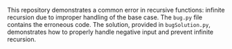This repository demonstrates a common error in recursive functions: infinite recursion due to improper handling of the base case. The `bug.py` file contains the erroneous code. The solution, provided in `bugSolution.py`, demonstrates how to properly handle negative input and prevent infinite recursion.